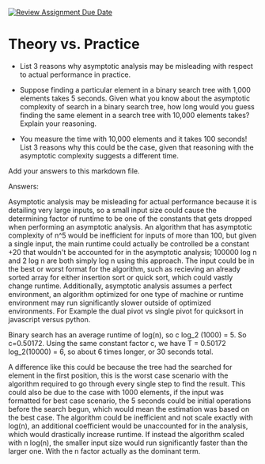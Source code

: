 [![Review Assignment Due Date](https://classroom.github.com/assets/deadline-readme-button-24ddc0f5d75046c5622901739e7c5dd533143b0c8e959d652212380cedb1ea36.svg)](https://classroom.github.com/a/FgMJElkj)
# Theory vs. Practice

- List 3 reasons why asymptotic analysis may be misleading with respect to
  actual performance in practice.

- Suppose finding a particular element in a binary search tree with 1,000
  elements takes 5 seconds. Given what you know about the asymptotic complexity
  of search in a binary search tree, how long would you guess finding the same
  element in a search tree with 10,000 elements takes? Explain your reasoning.

- You measure the time with 10,000 elements and it takes 100 seconds! List 3
  reasons why this could be the case, given that reasoning with the asymptotic
  complexity suggests a different time.

Add your answers to this markdown file.

Answers:

Asymptotic analysis may be misleading for actual performance because it is detailing very large inputs, so a small input size could cause the determining factor of runtime to be one of the constants that gets dropped when performing an asymptotic analysis. An algorithm that has asymptotic complexity of n^5 would be inefficient for inputs of more than 100, but given a single input, the main runtime could actually be controlled be a constant +20 that wouldn't be accounted for in the asymptotic analysis; 100000 log n and 2 log n are both simply log n using this approach. The input could be in the best or worst format for the algorithm, such as recieving an already sorted array for either insertion sort or quick sort, which could vastly change runtime. Additionally, asymptotic analysis assumes a perfect environment, an algorithm optimized for one type of machine or runtime environment may run significantly slower outside of optimized environments. For Example the dual pivot vs single pivot for quicksort in javascript versus python.

Binary search has an average runtime of log(n), so c log_2 (1000) = 5. So c=0.50172. Using the same constant factor c, we have T = 0.50172 log_2(10000) = 6, so about 6 times longer, or 30 seconds total.

A difference like this could be because the tree had the searched for element in the first position, this is the worst case scenario with the algorithm required to go through every single step to find the result. This could also be due to the case with 1000 elements, if the input was formatted for best case scenario, the 5 seconds could be initial operations before the search begun, which would mean the estimation was based on the best case. The algorithm could be inefficient and not scale exactly with log(n), an additional coefficient would be unaccounted for in the analysis, which would drastically increase runtime. If instead the algorithm scaled with n log(n), the smaller input size would run significantly faster than the larger one. With the n factor actually as the dominant term.
